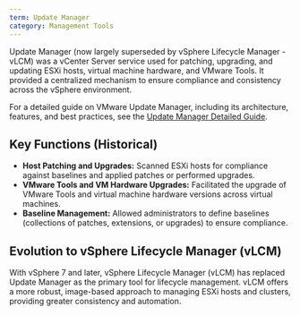 ```yaml
---
term: Update Manager
category: Management Tools
---
```


Update Manager (now largely superseded by vSphere Lifecycle Manager - vLCM) was a vCenter Server service used for patching, upgrading, and updating ESXi hosts, virtual machine hardware, and VMware Tools. It provided a centralized mechanism to ensure compliance and consistency across the vSphere environment.

For a detailed guide on VMware Update Manager, including its architecture, features, and best practices, see the [Update Manager Detailed Guide](/knowledge/article/update-manager-detailed).

## Key Functions (Historical)

*   **Host Patching and Upgrades:** Scanned ESXi hosts for compliance against baselines and applied patches or performed upgrades.
*   **VMware Tools and VM Hardware Upgrades:** Facilitated the upgrade of VMware Tools and virtual machine hardware versions across virtual machines.
*   **Baseline Management:** Allowed administrators to define baselines (collections of patches, extensions, or upgrades) to ensure compliance.

## Evolution to vSphere Lifecycle Manager (vLCM)

With vSphere 7 and later, vSphere Lifecycle Manager (vLCM) has replaced Update Manager as the primary tool for lifecycle management. vLCM offers a more robust, image-based approach to managing ESXi hosts and clusters, providing greater consistency and automation.